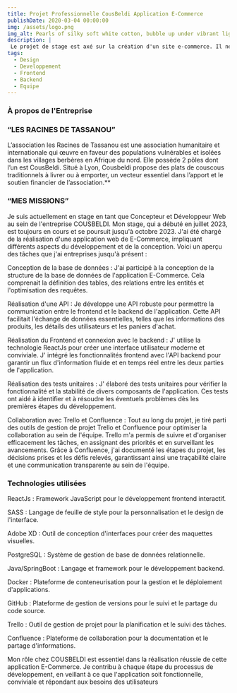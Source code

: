 ```yaml
---
title: Projet Professionnelle CousBeldi Application E-Commerce
publishDate: 2020-03-04 00:00:00
img: /assets/logo.png
img_alt: Pearls of silky soft white cotton, bubble up under vibrant lighting
description: |
 Le projet de stage est axé sur la création d'un site e-commerce. Il nécessite le développement d'un back-end en Java avec Spring Boot et d'un front-end en ReactJS. Ces composants interagiront avec une base de données PostgreSQL. L'avancement de ce projet se fait en étroite collaboration avec une équipe de trois développeurs.
tags:
  - Design
  - Developpement
  - Frontend
  - Backend
  - Equipe
---
```


### **À propos de l'Entreprise** 

### **“LES RACINES DE TASSANOU”**

L’association les Racines de Tassanou est une association humanitaire et internationale qui œuvre en faveur des populations vulnérables et isolées dans les villages berbères en Afrique du nord. Elle possède 2 pôles dont l’un est CousBeldi. Situé à Lyon, Cousbeldi propose des plats de couscous traditionnels à livrer ou à emporter, un vecteur essentiel dans l’apport et le soutien financier de l’association.**

### **“MES MISSIONS”**

Je suis actuellement en stage en tant que Concepteur et Développeur Web au sein de l'entreprise COUSBELDI. Mon stage, qui a débuté en juillet 2023, est toujours en cours et se poursuit jusqu'à octobre 2023. J'ai été chargé de la réalisation d'une application web de E-Commerce, impliquant différents aspects du développement et de la conception. Voici un aperçu des tâches que j'ai entreprises jusqu'à présent :

Conception de la base de données :
J'ai participé à la conception de la structure de la base de données de l'application E-Commerce. Cela comprenait la définition des tables, des relations entre les entités et l'optimisation des requêtes.

Réalisation d'une API :
Je développe une API robuste pour permettre la communication entre le frontend et le backend de l'application. Cette API facilitait l'échange de données essentielles, telles que les informations des produits, les détails des utilisateurs et les paniers d'achat.

Réalisation du Frontend et connexion avec le backend :
J' utilise la technologie ReactJs pour créer une interface utilisateur moderne et conviviale. J' intégré les fonctionnalités frontend avec l'API backend pour garantir un flux d'information fluide et en temps réel entre les deux parties de l'application.

Réalisation des tests unitaires :
J' élaboré  des tests unitaires pour vérifier la fonctionnalité et la stabilité de divers composants de l'application. Ces tests ont aidé à identifier et à résoudre les éventuels problèmes dès les premières étapes du développement.

Collaboration avec Trello et Confluence :
Tout au long du projet, je tiré parti des outils de gestion de projet Trello et Confluence pour optimiser la collaboration au sein de l'équipe. Trello m'a permis de suivre et d'organiser efficacement les tâches, en assignant des priorités et en surveillant les avancements. Grâce à Confluence, j'ai documenté les étapes du projet, les décisions prises et les défis relevés, garantissant ainsi une traçabilité claire et une communication transparente au sein de l'équipe.

### Technologies utilisées


ReactJs : Framework JavaScript pour le développement frontend interactif.

SASS : Langage de feuille de style pour la personnalisation et le design de l'interface.

Adobe XD : Outil de conception d'interfaces pour créer des maquettes visuelles.

PostgreSQL : Système de gestion de base de données relationnelle.

Java/SpringBoot : Langage et framework pour le développement backend.

Docker : Plateforme de conteneurisation pour la gestion et le déploiement d'applications.

GitHub : Plateforme de gestion de versions pour le suivi et le partage du code source.

Trello : Outil de gestion de projet pour la planification et le suivi des tâches.

Confluence : Plateforme de collaboration pour la documentation et le partage d'informations.

Mon rôle chez COUSBELDI est essentiel dans la réalisation réussie de cette application E-Commerce. Je contribu à chaque étape du processus de développement, en veillant à ce que l'application soit fonctionnelle, conviviale et répondant aux besoins des utilisateurs